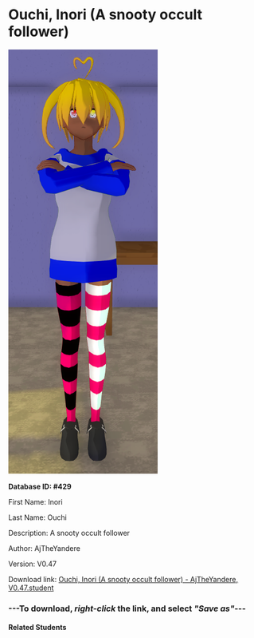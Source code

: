 # Ouchi, Inori (A snooty occult follower)

<img src="Files/Ouchi, Inori (A snooty occult follower).png" title="Ouchi, Inori (A snooty occult follower) - AjTheYandere, V0.47">

**Database ID: #429**

First Name: Inori

Last Name: Ouchi

Description: A snooty occult follower

Author: AjTheYandere

Version: V0.47

Download link: <a href="https://raw.githubusercontent.com/Arbiter1223/Daigaku-Gurashi-Custom-Students/master/Students/Files/Ouchi%2C%20Inori%20(A%20snooty%20occult%20follower)%20-%20AjTheYandere%2C%20V0.47.student">Ouchi, Inori (A snooty occult follower) - AjTheYandere, V0.47.student</a>

### ---**To download, _right-click_ the link, and select _"Save as"_**---

#### Related Students


